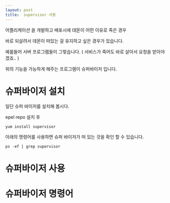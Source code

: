 ```yaml
---
layout: post
title:  supervisor 사용
---
```


어플리케이션 을 개발하고 배포시에 데몬이 어떤 이유로 죽은 경우 

바로 되살려서 데몬이 떠있는 걸 유지하고 싶은 경우가 있습니다. 

예를들어 서버 프로그램들이 그렇습니다. ( 서비스가 죽어도 바로 살아서 요청을 받아야겠죠.. )

위의 기능을 가능하게 해주는 프로그램이 슈퍼바이저 입니다. 

# 슈퍼바이저 설치

일단 슈퍼 바이저를 설치해 봅시다. 

epel repo 설치 후

```
yum install supervisor
```

아래의 명령어를 사용하면 슈퍼 바이저가 떠 있는 것을 확인 할 수 있습니다.

```
ps -ef | grep supervisor
```


 # 슈퍼바이저 사용
 
 
 
 
 
 
 
 # 슈퍼바이저 명령어 